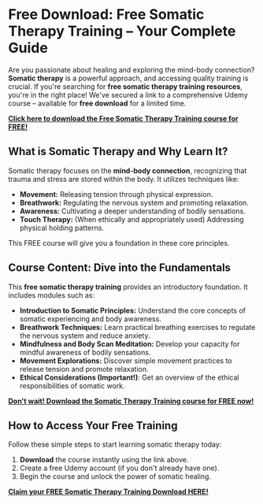 # Free Download: Free Somatic Therapy Training – Your Complete Guide

Are you passionate about healing and exploring the mind-body connection? **Somatic therapy** is a powerful approach, and accessing quality training is crucial. If you're searching for **free somatic therapy training resources**, you're in the right place! We've secured a link to a comprehensive Udemy course – available for **free download** for a limited time.

[**Click here to download the Free Somatic Therapy Training course for FREE!**](https://udemywork.com/free-somatic-therapy-training)

## What is Somatic Therapy and Why Learn It?

Somatic therapy focuses on the **mind-body connection**, recognizing that trauma and stress are stored within the body. It utilizes techniques like:

*   **Movement:** Releasing tension through physical expression.
*   **Breathwork:** Regulating the nervous system and promoting relaxation.
*   **Awareness:** Cultivating a deeper understanding of bodily sensations.
*   **Touch Therapy:** (When ethically and appropriately used) Addressing physical holding patterns.

This FREE course will give you a foundation in these core principles.

## Course Content: Dive into the Fundamentals

This **free somatic therapy training** provides an introductory foundation. It includes modules such as:

*   **Introduction to Somatic Principles:** Understand the core concepts of somatic experiencing and body awareness.
*   **Breathwork Techniques:** Learn practical breathing exercises to regulate the nervous system and reduce anxiety.
*   **Mindfulness and Body Scan Meditation:** Develop your capacity for mindful awareness of bodily sensations.
*   **Movement Explorations:** Discover simple movement practices to release tension and promote relaxation.
*   **Ethical Considerations (Important!)**: Get an overview of the ethical responsibilities of somatic work.

[**Don't wait! Download the Somatic Therapy Training course for FREE now!**](https://udemywork.com/free-somatic-therapy-training)

## How to Access Your Free Training

Follow these simple steps to start learning somatic therapy today:

1.  **Download** the course instantly using the link above.
2.  Create a free Udemy account (if you don't already have one).
3.  Begin the course and unlock the power of somatic healing.

**[Claim your FREE Somatic Therapy Training Download HERE!](https://udemywork.com/free-somatic-therapy-training)**
